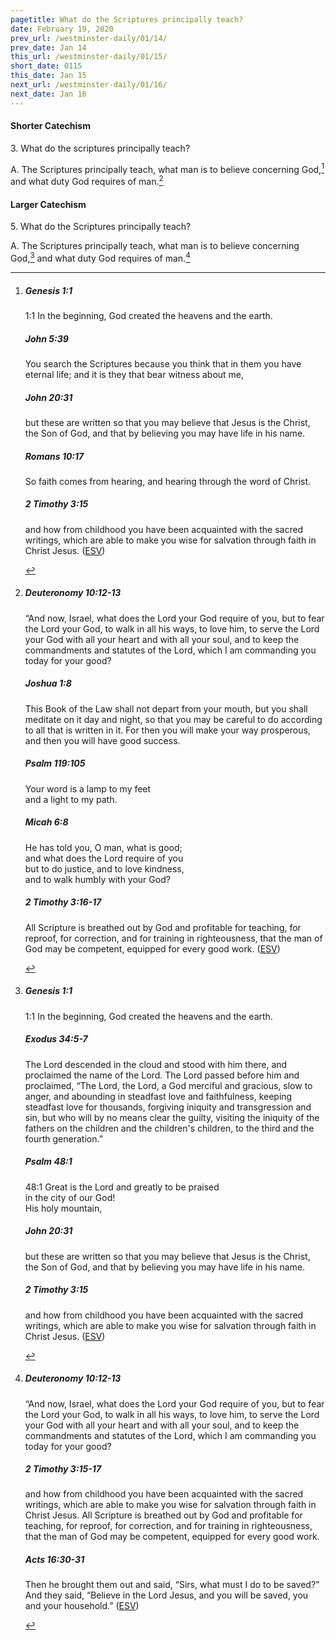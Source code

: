 ```yaml
---
pagetitle: What do the Scriptures principally teach?
date: February 19, 2020
prev_url: /westminster-daily/01/14/
prev_date: Jan 14
this_url: /westminster-daily/01/15/
short_date: 0115
this_date: Jan 15
next_url: /westminster-daily/01/16/
next_date: Jan 16
---
```


#### Shorter Catechism

3\. What do the scriptures principally teach?

A. The Scriptures principally teach, what man is to believe concerning God,[^fnref:wsc1] and what duty God requires of man.[^fnref:wsc2]


[^fnref:wsc1]: <div class="esv"><h5>Genesis 1:1</h5> <div class="esv-text"> <p class="chapter-first" id="p01001001.06-1"><span class="chapter-num" id="v01001001-1">1:1&nbsp;</span>In the beginning, God created the heavens and the earth.</p> </div><h5>John 5:39</h5> <div class="esv-text"><p id="p43005039.01-2"><span class="woc">You search the Scriptures because you think that in them you have eternal life; and it is they that bear witness about me,</span></p> </div><h5>John 20:31</h5> <div class="esv-text"><p id="p43020031.01-3">but these are written so that you may believe that Jesus is the Christ, the Son of God, and that by believing you may have life in his name.</p> </div><h5>Romans 10:17</h5> <div class="esv-text"><p id="p45010017.01-4">So faith comes from hearing, and hearing through the word of Christ.</p> </div><h5>2 Timothy 3:15</h5> <div class="esv-text"><p id="p55003015.01-5">and how from childhood you have been acquainted with the sacred writings, which are able to make you wise for salvation through faith in Christ Jesus.  (<a href="http://www.esv.org" class="copyright">ESV</a>)</p> </div> </div>

[^fnref:wsc2]: <div class="esv"><h5>Deuteronomy 10:12-13</h5> <div class="esv-text"> <p id="p05010012.04-1">&#8220;And now, Israel, what does the <span class="small-caps">Lord</span> your God require of you, but to fear the <span class="small-caps">Lord</span> your God, to walk in all his ways, to love him, to serve the <span class="small-caps">Lord</span> your God with all your heart and with all your soul, and to keep the commandments and statutes of the <span class="small-caps">Lord</span>, which I am commanding you today for your good?</p> </div><h5>Joshua 1:8</h5> <div class="esv-text"><p id="p06001008.01-2">This Book of the Law shall not depart from your mouth, but you shall meditate on it day and night, so that you may be careful to do according to all that is written in it. For then you will make your way prosperous, and then you will have good success.</p> </div><h5>Psalm 119:105</h5> <div class="esv-text"> <div class="block-indent"> <p class="line-group" id="p19119105.02-3">Your word is a lamp to my feet<br /> <span class="indent"></span>and a light to my path.</p> </div> </div><h5>Micah 6:8</h5> <div class="esv-text"><div class="block-indent"> <p class="line-group" id="p33006008.01-4">He has told you, O man, what is good;<br /> <span class="indent"></span>and what does the <span class="small-caps">Lord</span> require of you<br /> but to do justice, and to love kindness,<br /> <span class="indent"></span>and to walk humbly with your God?</p> </div> </div><h5>2 Timothy 3:16-17</h5> <div class="esv-text"><p id="p55003016.01-5">All Scripture is breathed out by God and profitable for teaching, for reproof, for correction, and for training in righteousness, that the man of God may be competent, equipped for every good work.  (<a href="http://www.esv.org" class="copyright">ESV</a>)</p> </div> </div>


#### Larger Catechism

5\. What do the Scriptures principally teach?

A. The Scriptures principally teach, what man is to believe concerning God,[^fnref:wlc1] and what duty God requires of man.[^fnref:wlc2]


[^fnref:wlc1]: <div class="esv"><h5>Genesis 1:1</h5> <div class="esv-text"> <p class="chapter-first" id="p01001001.06-1"><span class="chapter-num" id="v01001001-1">1:1&nbsp;</span>In the beginning, God created the heavens and the earth.</p> </div><h5>Exodus 34:5-7</h5> <div class="esv-text"><p id="p02034005.01-2">The <span class="small-caps">Lord</span> descended in the cloud and stood with him there, and proclaimed the name of the <span class="small-caps">Lord</span>. The <span class="small-caps">Lord</span> passed before him and proclaimed, &#8220;The <span class="small-caps">Lord</span>, the <span class="small-caps">Lord</span>, a God merciful and gracious, slow to anger, and abounding in steadfast love and faithfulness, keeping steadfast love for thousands, forgiving iniquity and transgression and sin, but who will by no means clear the guilty, visiting the iniquity of the fathers on the children and the children's children, to the third and the fourth generation.&#8221;</p> </div><h5>Psalm 48:1</h5> <div class="esv-text">  <div class="block-indent"> <p class="line-group" id="p19048001.16-3"><span class="chapter-num" id="v19048001-3">48:1&nbsp;</span>Great is the <span class="small-caps">Lord</span> and greatly to be praised<br /> <span class="indent"></span>in the city of our God!<br /> His holy mountain,</p> </div> </div><h5>John 20:31</h5> <div class="esv-text"><p id="p43020031.01-4">but these are written so that you may believe that Jesus is the Christ, the Son of God, and that by believing you may have life in his name.</p> </div><h5>2 Timothy 3:15</h5> <div class="esv-text"><p id="p55003015.01-5">and how from childhood you have been acquainted with the sacred writings, which are able to make you wise for salvation through faith in Christ Jesus.  (<a href="http://www.esv.org" class="copyright">ESV</a>)</p> </div> </div>

[^fnref:wlc2]: <div class="esv"><h5>Deuteronomy 10:12-13</h5> <div class="esv-text"> <p id="p05010012.04-1">&#8220;And now, Israel, what does the <span class="small-caps">Lord</span> your God require of you, but to fear the <span class="small-caps">Lord</span> your God, to walk in all his ways, to love him, to serve the <span class="small-caps">Lord</span> your God with all your heart and with all your soul, and to keep the commandments and statutes of the <span class="small-caps">Lord</span>, which I am commanding you today for your good?</p> </div><h5>2 Timothy 3:15-17</h5> <div class="esv-text"><p id="p55003015.01-2">and how from childhood you have been acquainted with the sacred writings, which are able to make you wise for salvation through faith in Christ Jesus. All Scripture is breathed out by God and profitable for teaching, for reproof, for correction, and for training in righteousness, that the man of God may be competent, equipped for every good work.</p> </div><h5>Acts 16:30-31</h5> <div class="esv-text"><p id="p44016030.01-3">Then he brought them out and said, &#8220;Sirs, what must I do to be saved?&#8221; And they said, &#8220;Believe in the Lord Jesus, and you will be saved, you and your household.&#8221;  (<a href="http://www.esv.org" class="copyright">ESV</a>)</p> </div> </div>

